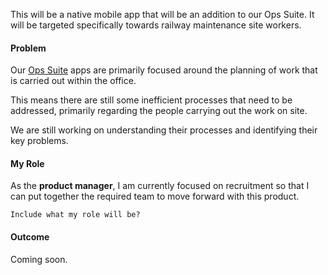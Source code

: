 This will be a native mobile app that will be an addition to our Ops Suite. It will be targeted specifically towards railway maintenance site workers.

#### Problem

Our [Ops Suite](/case-studies/ops-suite.html) apps are primarily focused around the planning of work that is carried out within the office.

This means there are still some inefficient processes that need to be addressed, primarily regarding the people carrying out the work on site.

We are still working on understanding their processes and identifying their key problems.

#### My Role

As the **product manager**, I am currently focused on recruitment so that I can put together the required team to move forward with this product.

`Include what my role will be?`

#### Outcome

Coming soon.
